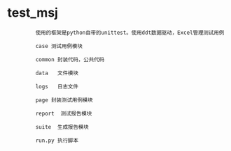 # test_msj
             使用的框架是python自带的unittest。使用ddt数据驱动，Excel管理测试用例
            
             case 测试用例模块

             common 封装代码，公共代码

             data   文件模块
             
             logs   日志文件

             page 封装测试用例模块

             report  测试报告模块

             suite  生成报告模块

             run.py 执行脚本
